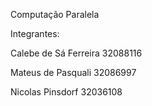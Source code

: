 Computação Paralela

Integrantes:

Calebe de Sá Ferreira 32088116

Mateus de Pasquali 32086997

Nicolas Pinsdorf 32036108
